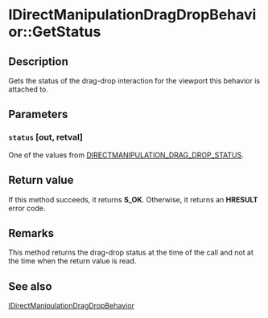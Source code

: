 # IDirectManipulationDragDropBehavior::GetStatus

## Description

Gets the status of the drag-drop interaction for the viewport this behavior is attached to.

## Parameters

### `status` [out, retval]

One of the values from [DIRECTMANIPULATION_DRAG_DROP_STATUS](https://learn.microsoft.com/previous-versions/windows/desktop/api/directmanipulation/ne-directmanipulation-directmanipulation_drag_drop_status).

## Return value

If this method succeeds, it returns **S_OK**. Otherwise, it returns an **HRESULT** error code.

## Remarks

This method returns the drag-drop status at the time of the call and not at the time when the return value is read.

## See also

[IDirectManipulationDragDropBehavior](https://learn.microsoft.com/previous-versions/windows/desktop/api/directmanipulation/nn-directmanipulation-idirectmanipulationdragdropbehavior)
